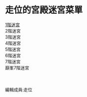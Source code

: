 <!DOCTYPE html>
<html>
    <body>
        <h1>走位的宮殿迷宮菜單</h1>
        <a href="mazecomments.md">1階迷宮</a><br>
        <a>2階迷宮</a><br>
        <a>3階迷宮</a><br>
        <a>4階迷宮</a><br>
        <a>5階迷宮</a><br>
        <a>6階迷宮</a><br>
        <a>7階迷宮</a><br>
        <a>巔峯7階迷宮</a><br><br><br><br>
        <footer>編輯成員:走位
        </footer>
    </body>
